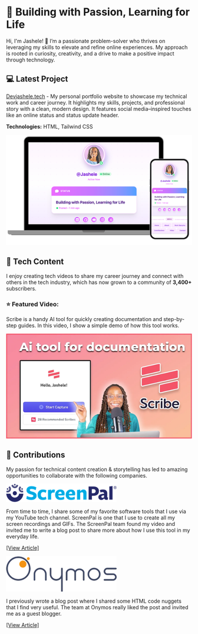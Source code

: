 # 💫 Building with Passion, Learning for Life

<!--
**jasheloper/jasheloper** is a ✨ _special_ ✨ repository because its `README.md` (this file) appears on your GitHub profile.

Here are some ideas to get you started:

- 🔭 I’m currently working on ...
- 🌱 I’m currently learning ...
- 👯 I’m looking to collaborate on ...
- 🤔 I’m looking for help with ...
- 💬 Ask me about ...
- 📫 How to reach me: ...
- 😄 Pronouns: ...
- ⚡ Fun fact: ...
-->

Hi, I'm Jashele! 👋 I’m a passionate problem-solver who thrives on leveraging my skills to elevate and refine online experiences. My approach is rooted in curiosity, creativity, and a drive to make a positive impact through technology.



## 💻 Latest Project

[Devjashele.tech](https://devjashele.tech/) - My personal portfolio website to showcase my technical work and career journey. It highlights my skills, projects, and professional story with a clean, modern design. It features social media–inspired touches like an online status and status update header.

**Technologies:** HTML, Tailwind CSS

![Portfolio project preview](/images/portfolio-project-preview.png)




## 🎥 Tech Content

I enjoy creating tech videos to share my career journey and connect with others in the tech industry, which has now grown to a community of **3,400+** subscribers.


### ⭐️ Featured Video:

Scribe is a handy AI tool for quickly creating documentation and step-by-step guides. In this video, I show a simple demo of how this tool works.

[![Watch the latest video](/images/scribe.png)](https://youtu.be/no2xIVDLD8Q)




## 💛 Contributions

My passion for technical content creation & storytelling has led to amazing opportunities to collaborate with the following companies.



![ScreenPal](/images/screenpal.png)

From time to time, I share some of my favorite software tools that I use via my YouTube tech channel. ScreenPal is one that I use to create all my screen recordings and GIFs. The ScreenPal team found my video and invited me to write a blog post to share more about how I use this tool in my everyday life.

[[View Article]](https://screenpal.com/blog/screenpal-for-remote-work-and-content-creation)



![Onymos](/images/onymos.png)

I previously wrote a blog post where I shared some HTML code nuggets that I find very useful. The team at Onymos really liked the post and invited me as a guest blogger.

[[View Article]](https://onymos.com/blog/mdn-code-nuggets-5-piece-meal/)